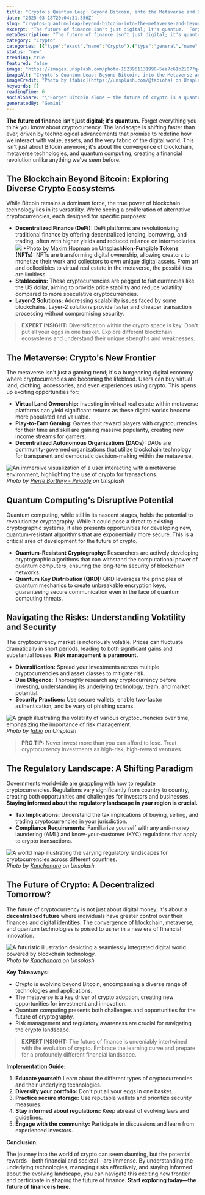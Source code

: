 ```yaml
---
title: "Crypto's Quantum Leap: Beyond Bitcoin, into the Metaverse and Beyond"
date: "2025-03-18T20:04:31.556Z"
slug: "cryptos-quantum-leap-beyond-bitcoin-into-the-metaverse-and-beyond"
excerpt: "The future of finance isn't just digital; it's quantum.  Forget everything you think you know about cryptocurrency.  The landscape is shifting faster than ever, driven by technological advancements that promise to redefine how we interact with value, assets, and the very fabric of the digital world. This isn't just about Bitcoin anymore; it's about the convergence of blockchain, metaverse technologies, and quantum computing, creating a financial revolution unlike anything we've seen before."
metaDescription: "The future of finance isn't just digital; it's quantum.  Forget everything you think you know about cryptocurrency.  The landscape is shifting faster than ..."
category: "Crypto"
categories: [{"type":"exact","name":"Crypto"},{"type":"general","name":"Finance"},{"type":"medium","name":"Financial Technology"},{"type":"specific","name":"Blockchain Technology"},{"type":"niche","name":"Smart Contracts"}]
status: "new"
trending: true
featured: false
image: "https://images.unsplash.com/photo-1523961131990-5ea7c61b2107?q=85&w=1200&fit=max&fm=webp&auto=compress"
imageAlt: "Crypto's Quantum Leap: Beyond Bitcoin, into the Metaverse and Beyond"
imageCredit: "Photo by [fabio](https://unsplash.com/@fabioha) on Unsplash"
keywords: []
readingTime: 6
socialShare: "\"Forget Bitcoin alone – the future of crypto is a quantum leap into the metaverse, creating a decentralized financial revolution unlike anything we've ever seen.\""
generatedBy: "Gemini"
---
```




**The future of finance isn't just digital; it's quantum.**  Forget everything you think you know about cryptocurrency.  The landscape is shifting faster than ever, driven by technological advancements that promise to redefine how we interact with value, assets, and the very fabric of the digital world. This isn't just about Bitcoin anymore; it's about the convergence of blockchain, metaverse technologies, and quantum computing, creating a financial revolution unlike anything we've seen before.

## The Blockchain Beyond Bitcoin: Exploring Diverse Crypto Ecosystems

While Bitcoin remains a dominant force, the true power of blockchain technology lies in its versatility.  We're seeing a proliferation of alternative cryptocurrencies, each designed for specific purposes:

* **Decentralized Finance (DeFi):**  DeFi platforms are revolutionizing traditional finance by offering decentralized lending, borrowing, and trading, often with higher yields and reduced reliance on intermediaries. ![ ](https://images.unsplash.com/photo-1611974789855-9c2a0a7236a3?q=85&w=1200&fit=max&fm=webp&auto=compress)
*Photo by [Maxim Hopman](https://unsplash.com/@nampoh) on Unsplash**Non-Fungible Tokens (NFTs):** NFTs are transforming digital ownership, allowing creators to monetize their work and collectors to own unique digital assets.  From art and collectibles to virtual real estate in the metaverse, the possibilities are limitless.
* **Stablecoins:** These cryptocurrencies are pegged to fiat currencies like the US dollar, aiming to provide price stability and reduce volatility compared to more speculative cryptocurrencies.
* **Layer-2 Solutions:**  Addressing scalability issues faced by some blockchains, Layer-2 solutions provide faster and cheaper transaction processing without compromising security.

> **EXPERT INSIGHT:**  Diversification within the crypto space is key.  Don't put all your eggs in one basket. Explore different blockchain ecosystems and understand their unique strengths and weaknesses.

## The Metaverse: Crypto's New Frontier

The metaverse isn't just a gaming trend; it's a burgeoning digital economy where cryptocurrencies are becoming the lifeblood.  Users can buy virtual land, clothing, accessories, and even experiences using crypto.  This opens up exciting opportunities for:

* **Virtual Land Ownership:** Investing in virtual real estate within metaverse platforms can yield significant returns as these digital worlds become more populated and valuable.
* **Play-to-Earn Gaming:**  Games that reward players with cryptocurrencies for their time and skill are gaining massive popularity, creating new income streams for gamers.
* **Decentralized Autonomous Organizations (DAOs):** DAOs are community-governed organizations that utilize blockchain technology for transparent and democratic decision-making within the metaverse.

![An immersive visualization of a user interacting with a metaverse environment, highlighting the use of crypto for transactions.](https://images.unsplash.com/photo-1605792657660-596af9009e82?q=85&w=1200&fit=max&fm=webp&auto=compress)
*Photo by [Pierre Borthiry - Peiobty](https://unsplash.com/@peiobty) on Unsplash*

## Quantum Computing's Disruptive Potential

Quantum computing, while still in its nascent stages, holds the potential to revolutionize cryptography.  While it could pose a threat to existing cryptographic systems, it also presents opportunities for developing new, quantum-resistant algorithms that are exponentially more secure.  This is a critical area of development for the future of crypto.

* **Quantum-Resistant Cryptography:** Researchers are actively developing cryptographic algorithms that can withstand the computational power of quantum computers, ensuring the long-term security of blockchain networks.
* **Quantum Key Distribution (QKD):**  QKD leverages the principles of quantum mechanics to create unbreakable encryption keys, guaranteeing secure communication even in the face of quantum computing threats.

## Navigating the Risks: Understanding Volatility and Security

The cryptocurrency market is notoriously volatile.  Prices can fluctuate dramatically in short periods, leading to both significant gains and substantial losses.  **Risk management is paramount.**

* **Diversification:** Spread your investments across multiple cryptocurrencies and asset classes to mitigate risk.
* **Due Diligence:** Thoroughly research any cryptocurrency before investing, understanding its underlying technology, team, and market potential.
* **Security Practices:**  Use secure wallets, enable two-factor authentication, and be wary of phishing scams.

![A graph illustrating the volatility of various cryptocurrencies over time, emphasizing the importance of risk management.](https://images.unsplash.com/photo-1523961131990-5ea7c61b2107?q=85&w=1200&fit=max&fm=webp&auto=compress)
*Photo by [fabio](https://unsplash.com/@fabioha) on Unsplash*

> **PRO TIP:**  Never invest more than you can afford to lose.  Treat cryptocurrency investments as high-risk, high-reward ventures.

## The Regulatory Landscape: A Shifting Paradigm

Governments worldwide are grappling with how to regulate cryptocurrencies.  Regulations vary significantly from country to country, creating both opportunities and challenges for investors and businesses.  **Staying informed about the regulatory landscape in your region is crucial.**

* **Tax Implications:**  Understand the tax implications of buying, selling, and trading cryptocurrencies in your jurisdiction.
* **Compliance Requirements:**  Familiarize yourself with any anti-money laundering (AML) and know-your-customer (KYC) regulations that apply to crypto transactions.

![A world map illustrating the varying regulatory landscapes for cryptocurrencies across different countries.](https://images.unsplash.com/photo-1631603090989-93f9ef6f9d80?q=85&w=1200&fit=max&fm=webp&auto=compress)
*Photo by [Kanchanara](https://unsplash.com/@kanchanara) on Unsplash*

## The Future of Crypto: A Decentralized Tomorrow?

The future of cryptocurrency is not just about digital money; it's about a **decentralized future** where individuals have greater control over their finances and digital identities.  The convergence of blockchain, metaverse, and quantum technologies is poised to usher in a new era of financial innovation.

![A futuristic illustration depicting a seamlessly integrated digital world powered by blockchain technology.](https://images.unsplash.com/photo-1609554496796-c345a5335ceb?q=85&w=1200&fit=max&fm=webp&auto=compress)
*Photo by [Kanchanara](https://unsplash.com/@kanchanara) on Unsplash*

**Key Takeaways:**

* Crypto is evolving beyond Bitcoin, encompassing a diverse range of technologies and applications.
* The metaverse is a key driver of crypto adoption, creating new opportunities for investment and innovation.
* Quantum computing presents both challenges and opportunities for the future of cryptography.
* Risk management and regulatory awareness are crucial for navigating the crypto landscape.

> **EXPERT INSIGHT:** The future of finance is undeniably intertwined with the evolution of crypto.  Embrace the learning curve and prepare for a profoundly different financial landscape.

**Implementation Guide:**

1. **Educate yourself:** Learn about the different types of cryptocurrencies and their underlying technologies.
2. **Diversify your portfolio:** Don't put all your eggs in one basket.
3. **Practice secure storage:** Use reputable wallets and prioritize security measures.
4. **Stay informed about regulations:** Keep abreast of evolving laws and guidelines.
5. **Engage with the community:** Participate in discussions and learn from experienced investors.

**Conclusion:**

The journey into the world of crypto can seem daunting, but the potential rewards—both financial and societal—are immense.  By understanding the underlying technologies, managing risks effectively, and staying informed about the evolving landscape, you can navigate this exciting new frontier and participate in shaping the future of finance.  **Start exploring today—the future of finance is here.**



<div class="reading-progress-container">
  <div id="reading-progress" class="reading-progress"></div>
</div>
